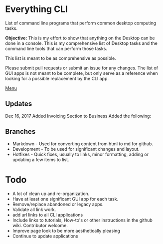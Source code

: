 # Everything CLI
List of command line programs that perform common desktop computing tasks. 

**Objective:** This is my effort to show that anything on the Desktop can be
done in a console. This is my comprehensive list of Desktop tasks and the
command line tools that can perform those tasks.

This list is meant to be as comprehensive as possible. 

Please submit pull requests or submit an issue for any changes. The list of GUI
apps is not meant to be complete, but only serve as a reference when looking
for a possible replacement by the CLI app. 

[Menu](toc.md)

## Updates
Dec 16, 2017
Added Invoicing Section to Business
Added the following:



## Branches

* Markdown - Used for converting content from html to md for github.
* Development - To be used for significant changes and layout.
* Hotfixes - Quick fixes, usually to links, minor formatting, adding or updating a few items to list. 


# Todo

  * A lot of clean up and re-organization.
  * Have at least one significant GUI app for each task.
  * Remove/replace abandoned or legacy apps.
  * Validate all link work.
  * add url links to all CLI applications
  * Include links to tutorials, How-to's or other instructions in the github wiki. Contributor welcome.
  * Improve page look to be more aesthetically pleasing
  * Continue to update applications



